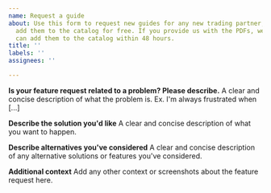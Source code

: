 ```yaml
---
name: Request a guide
about: Use this form to request new guides for any new trading partner, and we’ll
  add them to the catalog for free. If you provide us with the PDFs, we typically
  can add them to the catalog within 48 hours.
title: ''
labels: ''
assignees: ''

---
```


**Is your feature request related to a problem? Please describe.**
A clear and concise description of what the problem is. Ex. I'm always frustrated when [...]

**Describe the solution you'd like**
A clear and concise description of what you want to happen.

**Describe alternatives you've considered**
A clear and concise description of any alternative solutions or features you've considered.

**Additional context**
Add any other context or screenshots about the feature request here.
